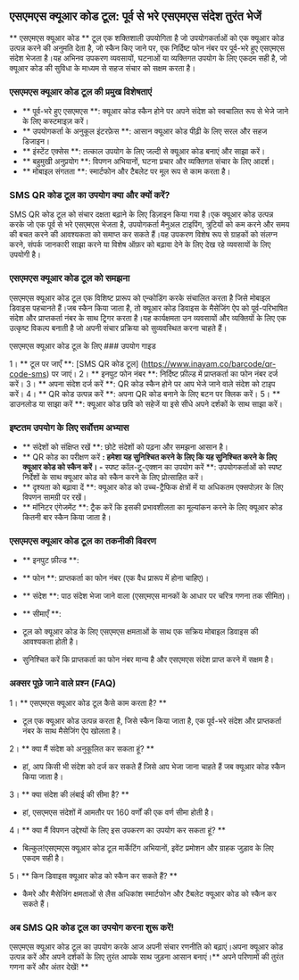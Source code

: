 ## एसएमएस क्यूआर कोड टूल: पूर्व से भरे एसएमएस संदेश तुरंत भेजें

** एसएमएस क्यूआर कोड ** टूल एक शक्तिशाली उपयोगिता है जो उपयोगकर्ताओं को एक क्यूआर कोड उत्पन्न करने की अनुमति देता है, जो स्कैन किए जाने पर, एक निर्दिष्ट फोन नंबर पर पूर्व-भरे हुए एसएमएस संदेश भेजता है।यह अभिनव उपकरण व्यवसायों, घटनाओं या व्यक्तिगत उपयोग के लिए एकदम सही है, जो क्यूआर कोड की सुविधा के माध्यम से सहज संचार को सक्षम करता है।

### एसएमएस क्यूआर कोड टूल की प्रमुख विशेषताएं

- ** पूर्व-भरे हुए एसएमएस **: क्यूआर कोड स्कैन होने पर अपने संदेश को स्वचालित रूप से भेजे जाने के लिए कस्टमाइज़ करें।
- ** उपयोगकर्ता के अनुकूल इंटरफ़ेस **: आसान क्यूआर कोड पीढ़ी के लिए सरल और सहज डिजाइन।
- ** इंस्टेंट एक्सेस **: तत्काल उपयोग के लिए जल्दी से क्यूआर कोड बनाएं और साझा करें।
- ** बहुमुखी अनुप्रयोग **: विपणन अभियानों, घटना प्रचार और व्यक्तिगत संचार के लिए आदर्श।
- ** मोबाइल संगतता **: स्मार्टफोन और टैबलेट पर मूल रूप से काम करता है।

### SMS QR कोड टूल का उपयोग क्या और क्यों करें?

SMS QR कोड टूल को संचार दक्षता बढ़ाने के लिए डिज़ाइन किया गया है।एक क्यूआर कोड उत्पन्न करके जो एक पूर्व से भरे एसएमएस भेजता है, उपयोगकर्ता मैनुअल टाइपिंग, त्रुटियों को कम करने और समय की बचत करने की आवश्यकता को समाप्त कर सकते हैं।यह उपकरण विशेष रूप से ग्राहकों को संलग्न करने, संपर्क जानकारी साझा करने या विशेष ऑफ़र को बढ़ावा देने के लिए देख रहे व्यवसायों के लिए उपयोगी है।

### एसएमएस क्यूआर कोड टूल को समझना

एसएमएस क्यूआर कोड टूल एक विशिष्ट प्रारूप को एन्कोडिंग करके संचालित करता है जिसे मोबाइल डिवाइस पहचानते हैं।जब स्कैन किया जाता है, तो क्यूआर कोड डिवाइस के मैसेजिंग ऐप को पूर्व-परिभाषित संदेश और प्राप्तकर्ता नंबर के साथ ट्रिगर करता है।यह कार्यक्षमता उन व्यवसायों और व्यक्तियों के लिए एक उत्कृष्ट विकल्प बनाती है जो अपनी संचार प्रक्रिया को सुव्यवस्थित करना चाहते हैं।

एसएमएस क्यूआर कोड टूल के लिए ### उपयोग गाइड

1। ** टूल पर जाएँ **: [SMS QR कोड टूल] (https://www.inayam.co/barcode/qr-code-sms) पर जाएं।
2। ** इनपुट फोन नंबर **: निर्दिष्ट फ़ील्ड में प्राप्तकर्ता का फोन नंबर दर्ज करें।
3। ** अपना संदेश दर्ज करें **: QR कोड स्कैन होने पर आप भेजे जाने वाले संदेश को टाइप करें।
4। ** QR कोड उत्पन्न करें **: अपना QR कोड बनाने के लिए बटन पर क्लिक करें।
5। ** डाउनलोड या साझा करें **: क्यूआर कोड छवि को सहेजें या इसे सीधे अपने दर्शकों के साथ साझा करें।

### इष्टतम उपयोग के लिए सर्वोत्तम अभ्यास

- ** संदेशों को संक्षिप्त रखें **: छोटे संदेशों को पढ़ना और समझना आसान है।
- ** QR कोड का परीक्षण करें **: हमेशा यह सुनिश्चित करने के लिए कि यह सुनिश्चित करने के लिए क्यूआर कोड को स्कैन करें।
-** स्पष्ट कॉल-टू-एक्शन का उपयोग करें **: उपयोगकर्ताओं को स्पष्ट निर्देशों के साथ क्यूआर कोड को स्कैन करने के लिए प्रोत्साहित करें।
- ** दृश्यता को बढ़ावा दें **: क्यूआर कोड को उच्च-ट्रैफिक क्षेत्रों में या अधिकतम एक्सपोज़र के लिए विपणन सामग्री पर रखें।
- ** मॉनिटर एंगेजमेंट **: ट्रैक करें कि इसकी प्रभावशीलता का मूल्यांकन करने के लिए क्यूआर कोड कितनी बार स्कैन किया जाता है।

### एसएमएस क्यूआर कोड टूल का तकनीकी विवरण

- ** इनपुट फ़ील्ड **:
- ** फोन **: प्राप्तकर्ता का फोन नंबर (एक वैध प्रारूप में होना चाहिए)।
- ** संदेश **: पाठ संदेश भेजा जाने वाला (एसएमएस मानकों के आधार पर चरित्र गणना तक सीमित)।

- ** सीमाएँ **:
- टूल को क्यूआर कोड के लिए एसएमएस क्षमताओं के साथ एक सक्रिय मोबाइल डिवाइस की आवश्यकता होती है।
- सुनिश्चित करें कि प्राप्तकर्ता का फोन नंबर मान्य है और एसएमएस संदेश प्राप्त करने में सक्षम है।

### अक्सर पूछे जाने वाले प्रश्न (FAQ)

1। ** एसएमएस क्यूआर कोड टूल कैसे काम करता है? **
- टूल एक क्यूआर कोड उत्पन्न करता है, जिसे स्कैन किया जाता है, एक पूर्व-भरे संदेश और प्राप्तकर्ता नंबर के साथ मैसेजिंग ऐप खोलता है।

2। ** क्या मैं संदेश को अनुकूलित कर सकता हूं? **
- हां, आप किसी भी संदेश को दर्ज कर सकते हैं जिसे आप भेजा जाना चाहते हैं जब क्यूआर कोड स्कैन किया जाता है।

3। ** क्या संदेश की लंबाई की सीमा है? **
- हां, एसएमएस संदेशों में आमतौर पर 160 वर्णों की एक वर्ण सीमा होती है।

4। ** क्या मैं विपणन उद्देश्यों के लिए इस उपकरण का उपयोग कर सकता हूं? **
- बिल्कुल!एसएमएस क्यूआर कोड टूल मार्केटिंग अभियानों, इवेंट प्रमोशन और ग्राहक जुड़ाव के लिए एकदम सही है।

5। ** किन डिवाइस क्यूआर कोड को स्कैन कर सकते हैं? **
- कैमरे और मैसेजिंग क्षमताओं से लैस अधिकांश स्मार्टफोन और टैबलेट क्यूआर कोड को स्कैन कर सकते हैं।

### अब SMS QR कोड टूल का उपयोग करना शुरू करें!

एसएमएस क्यूआर कोड टूल का उपयोग करके आज अपनी संचार रणनीति को बढ़ाएं।अपना क्यूआर कोड उत्पन्न करें और अपने दर्शकों के लिए तुरंत आपके साथ जुड़ना आसान बनाएं।** अपने परिणामों की तुरंत गणना करें और अंतर देखें! **